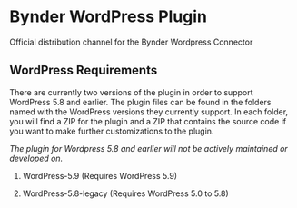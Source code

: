 # Bynder WordPress Plugin

Official distribution channel for the Bynder Wordpress Connector

## WordPress Requirements

There are currently two versions of the plugin in order to support WordPress 5.8 and earlier. The plugin files can be found in the folders named with the WordPress versions they currently support. In each folder, you will find a ZIP for the plugin and a ZIP that contains the source code if you want to make further customizations to the plugin.  

_The plugin for Wordpress 5.8 and earlier will not be actively maintained or developed on._ 

1. WordPress-5.9 (Requires WordPress 5.9)

2. WordPress-5.8-legacy (Requires WordPress 5.0 to 5.8)
